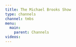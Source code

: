 ```yaml
---
title: The Michael Brooks Show
type: channels
channel: tmbs
menu:
  main:
    parent: Channels
videos:
---
```

